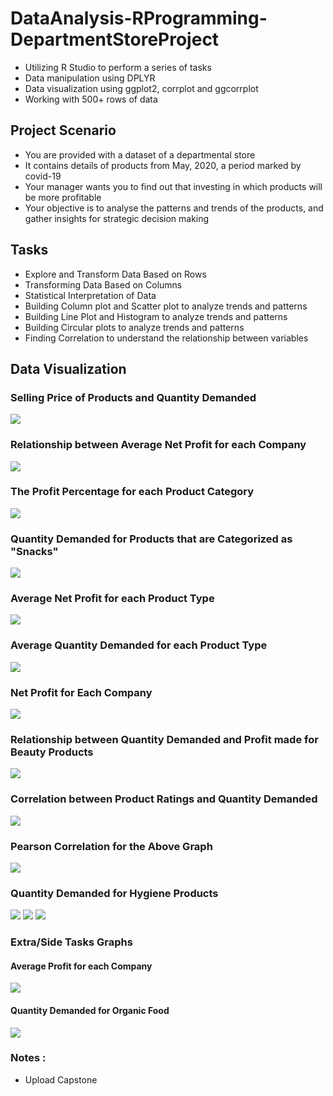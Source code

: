 # DataAnalysis-RProgramming-DepartmentStoreProject
* Utilizing R Studio to perform a series of tasks
* Data manipulation using DPLYR
* Data visualization using ggplot2, corrplot and ggcorrplot
* Working with 500+ rows of data

## Project Scenario
* You are provided with a dataset of a departmental store
* It contains details of products from May, 2020, a period marked by covid-19
* Your manager wants you to find out that investing in which products will be more profitable
* Your objective is to analyse the patterns and trends of the products, and gather insights for 
  strategic decision making

## Tasks
* Explore and Transform Data Based on Rows
* Transforming Data Based on Columns
* Statistical Interpretation of Data
* Building Column plot and Scatter plot to analyze trends and patterns
* Building Line Plot and Histogram to analyze trends and patterns
* Building Circular plots to analyze trends and patterns
* Finding Correlation to understand the relationship between variables

## Data Visualization
### Selling Price of Products and Quantity Demanded 
![](https://github.com/Nwiradiradja/DepartmentStoreProject/blob/main/DataVisualization/Price_Demand.png?raw=true)

### Relationship between Average Net Profit for each Company
![](https://github.com/Nwiradiradja/DepartmentStoreProject/blob/main/DataVisualization/Average_Net_Profit-Company.png?raw=true)

### The Profit Percentage for each Product Category
![](https://github.com/Nwiradiradja/DepartmentStoreProject/blob/main/DataVisualization/Profit_Percent-Product_Category.png?raw=true)

### Quantity Demanded for Products that are Categorized as "Snacks"
![](https://github.com/Nwiradiradja/DepartmentStoreProject/blob/main/DataVisualization/Quantity_Demanded-Product_Category-SNACKS.png?raw=true)

### Average Net Profit for each Product Type
![](https://github.com/Nwiradiradja/DepartmentStoreProject/blob/main/DataVisualization/Average_Net_Profit-Product_Type.png?raw=true)

### Average Quantity Demanded for each Product Type
![](https://github.com/Nwiradiradja/DepartmentStoreProject/blob/main/DataVisualization/Average_Quantity-Product_Type.png?raw=true)

### Net Profit for Each Company
![](https://github.com/Nwiradiradja/DepartmentStoreProject/blob/main/DataVisualization/Net_Profit-Company.png?raw=true)

### Relationship between Quantity Demanded and Profit made for Beauty Products
![](https://github.com/Nwiradiradja/DepartmentStoreProject/blob/main/DataVisualization/Profit-Quantity_Demanded-Beauty_Products.png?raw=true)

### Correlation between Product Ratings and Quantity Demanded
![](https://github.com/Nwiradiradja/DepartmentStoreProject/blob/main/DataVisualization/Correlation_Ratings-Quantity_Demanded.png?raw=true)

### Pearson Correlation for the Above Graph 
![](https://github.com/Nwiradiradja/DepartmentStoreProject/blob/main/DataVisualization/PearsonCorrelation_Ratings-Quantity_Demanded.png?raw=true)

### Quantity Demanded for Hygiene Products
![](https://github.com/Nwiradiradja/DepartmentStoreProject/blob/main/DataVisualization/PIE_Quantity_Demanded-Hygiene.png?raw=true)
![](https://github.com/Nwiradiradja/DepartmentStoreProject/blob/main/DataVisualization/DONUT_Quantity_Demanded-Hygiene.png?raw=true)
![](https://github.com/Nwiradiradja/DepartmentStoreProject/blob/main/DataVisualization/COXCOMB_Quantity_Demanded-Hygiene.png?raw=true)

### Extra/Side Tasks Graphs
#### Average Profit for each Company
![](https://github.com/Nwiradiradja/DepartmentStoreProject/blob/main/DataVisualization/Task2_Average_Profit-Company.png?raw=true)
#### Quantity Demanded for Organic Food
![](https://github.com/Nwiradiradja/DepartmentStoreProject/blob/main/DataVisualization/Task2_Quantity_Demanded-Product_Type-OrganicFood.png?raw=true)


### Notes :
* Upload Capstone

